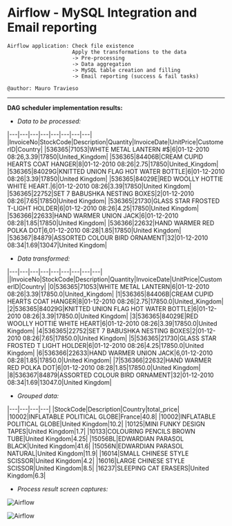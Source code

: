 # Airflow - MySQL Integration and Email reporting

```
Airflow application: Check file existence
                     Apply the transformations to the data
                     -> Pre-processing
                     -> Data aggregation
                     -> MySQL table creation and filling
                     -> Email reporting (success & fail tasks) 

@author: Mauro Travieso
```
---

**DAG scheduler implementation results:**

* *Data to be processed:* 

|---|---|---|---|---|---|---|---|
|InvoiceNo|StockCode|Description|Quantity|InvoiceDate|UnitPrice|CustomerID|Country|
|536365|71053|WHITE METAL LANTERN #$|6|01-12-2010 08:26,3.39|17850|United_Kingdom|
|536365|84406B|CREAM CUPID HEARTS COAT HANGER|8|01-12-2010 08:26|2.75|17850|United_Kingdom|
|536365|84029G|KNITTED UNION FLAG HOT WATER BOTTLE|6|01-12-2010 08:26|3.39|17850|United Kingdom|
|536365|84029E|RED WOOLLY HOTTIE WHITE HEART.|6|01-12-2010 08:26|3.39|17850|United Kingdom|
|536365|22752|SET 7 BABUSHKA NESTING BOXES|2|01-12-2010 08:26|7.65|17850|United Kingdom|
|536365|21730|GLASS STAR FROSTED T-LIGHT HOLDER|6|01-12-2010 08:26|4.25|17850|United Kingdom|
|536366|22633|HAND WARMER UNION JACK|6|01-12-2010 08:28|1.85|17850|United Kingdom|
|536366|22632|HAND WARMER RED POLKA DOT|6,01-12-2010 08:28|1.85|17850|United Kingdom|
|536367|84879|ASSORTED COLOUR BIRD ORNAMENT|32|01-12-2010 08:34|1.69|13047|United Kingdom|


* *Data transformed:*

|---|---|---|---|---|---|---|---|---|
||InvoiceNo|StockCode|Description|Quantity|InvoiceDate|UnitPrice|CustomerID|Country|
|0|536365|71053|WHITE METAL LANTERN|6|01-12-2010 08:26|3.39|17850.0|United_Kingdom|
|1|536365|84406B|CREAM CUPID HEARTS COAT HANGER|8|01-12-2010 08:26|2.75|17850.0|United_Kingdom|
|2|536365|84029G|KNITTED UNION FLAG HOT WATER BOTTLE|6|01-12-2010 08:26|3.39|17850.0|United Kingdom|
|3|536365|84029E|RED WOOLLY HOTTIE WHITE HEART|6|01-12-2010 08:26|3.39|17850.0|United Kingdom|
|4|536365|22752|SET 7 BABUSHKA NESTING BOXES|2|01-12-2010 08:26|7.65|17850.0|United Kingdom|
|5|536365|21730|GLASS STAR FROSTED T LIGHT HOLDER|6|01-12-2010 08:26|4.25|17850.0|United Kingdom|
|6|536366|22633|HAND WARMER UNION JACK|6,01-12-2010 08:28|1.85|17850.0|United Kingdom|
|7|536366|22632|HAND WARMER RED POLKA DOT|6|01-12-2010 08:28|1.85|17850.0|United Kingdom|
|8|536367|84879|ASSORTED COLOUR BIRD ORNAMENT|32|01-12-2010 08:34|1.69|13047.0|United Kingdom|


* *Grouped data:*

|---|---|---|---|
|StockCode|Description|Country|total_price|
|10002|INFLATABLE POLITICAL GLOBE|France|40.8|
|10002|INFLATABLE POLITICAL GLOBE|United Kingdom|10.2|
|10125|MINI FUNKY DESIGN TAPES|United Kingdom|1.7|
|10133|COLOURING PENCILS BROWN TUBE|United Kingdom|4.25|
|15056BL|EDWARDIAN PARASOL BLACK|United Kingdom|41.6|
|15056N|EDWARDIAN PARASOL NATURAL|United Kingdom|11.9|
|16014|SMALL CHINESE STYLE SCISSOR|United Kingdom|4.2|
|16016|LARGE CHINESE STYLE SCISSOR|United Kingdom|8.5|
|16237|SLEEPING CAT ERASERS|United Kingdom|6.3|

* *Process result screen captures:*

![Airflow](../Images/1.png)

![Airflow](../Images/2.png)

